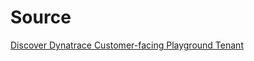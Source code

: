 # Source

[Discover Dynatrace Customer-facing Playground Tenant](https://wkf10640.apps.dynatrace.com/ui/apps/dynatrace.notebooks/notebooks)
